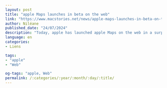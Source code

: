 ```yaml
---
layout: post
title: "apple Maps launches in beta on the web"
link: "https://www.macstories.net/news/apple-maps-launches-in-beta-on-the-web"
author: Niléane
published_date: "24/07/2024"
description: "Today, apple has launched apple Maps on the web in a surprise announcement. This beta version of apple Maps on the web is accessible via the url beta.maps.apple.com, and is said by the company to be compatible with Google Chrome, Safari, and Microsoft Edge on Windows. Additionally, developers will now be able to link out to apple Maps on the web using MapKit JS."
language: en
categories:
- Liens

tags:
- "apple"
- "Web"

og-tags: "apple, Web"
permalink: /:categories/:year/:month/:day/:title/
---
```

